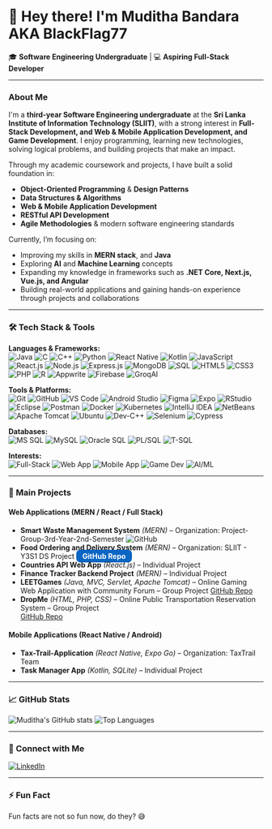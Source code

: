 # 👋 Hey there! I'm Muditha Bandara AKA BlackFlag77

🎓 **Software Engineering Undergraduate** | 💻 **Aspiring Full-Stack Developer**

---

### About Me
I'm a **third-year Software Engineering undergraduate** at the **Sri Lanka Institute of Information Technology (SLIIT)**, with a strong interest in **Full-Stack Development, and Web & Mobile Application Development, and Game Development**.
I enjoy programming, learning new technologies, solving logical problems, and building projects that make an impact.  

Through my academic coursework and projects, I have built a solid foundation in:
- **Object-Oriented Programming** & **Design Patterns**
- **Data Structures & Algorithms**
- **Web & Mobile Application Development**
- **RESTful API Development**
- **Agile Methodologies** & modern software engineering standards

Currently, I’m focusing on:  
- Improving my skills in **MERN stack**, and **Java**  
- Exploring **AI** and **Machine Learning** concepts  
- Expanding my knowledge in frameworks such as **.NET Core, Next.js, Vue.js, and Angular**
- Building real-world applications and gaining hands-on experience through projects and collaborations  

---

### 🛠️ Tech Stack & Tools
**Languages & Frameworks:**  
![Java](https://img.shields.io/badge/Java-ED8B00?style=for-the-badge&logo=java&logoColor=white) 
![C](https://img.shields.io/badge/C-00599C?style=for-the-badge&logo=c&logoColor=white)
![C++](https://img.shields.io/badge/C++-00599C?style=for-the-badge&logo=c%2B%2B&logoColor=white) 
![Python](https://img.shields.io/badge/Python-3776AB?style=for-the-badge&logo=python&logoColor=white) 
![React Native](https://img.shields.io/badge/React%20Native-61DAFB?style=for-the-badge&logo=react&logoColor=black)
![Kotlin](https://img.shields.io/badge/Kotlin-0095D5?style=for-the-badge&logo=kotlin&logoColor=white) 
![JavaScript](https://img.shields.io/badge/JavaScript-F7DF1E?style=for-the-badge&logo=javascript&logoColor=black) 
![React.js](https://img.shields.io/badge/React-61DAFB?style=for-the-badge&logo=react&logoColor=black) 
![Node.js](https://img.shields.io/badge/Node.js-339933?style=for-the-badge&logo=node.js&logoColor=white) 
![Express.js](https://img.shields.io/badge/Express.js-000000?style=for-the-badge&logo=express&logoColor=white) 
![MongoDB](https://img.shields.io/badge/MongoDB-47A248?style=for-the-badge&logo=mongodb&logoColor=white) 
![SQL](https://img.shields.io/badge/SQL-003B57?style=for-the-badge&logo=sql&logoColor=white)
![HTML5](https://img.shields.io/badge/HTML5-E34F26?style=for-the-badge&logo=html5&logoColor=white) 
![CSS3](https://img.shields.io/badge/CSS3-1572B6?style=for-the-badge&logo=css3&logoColor=white) 
![PHP](https://img.shields.io/badge/PHP-777BB4?style=for-the-badge&logo=php&logoColor=white)
![R](https://img.shields.io/badge/R-276DC3?style=for-the-badge&logo=r&logoColor=white)
![Appwrite](https://img.shields.io/badge/Appwrite-FF3B30?style=for-the-badge&logo=appwrite&logoColor=white)
![Firebase](https://img.shields.io/badge/Firebase-FFCA28?style=for-the-badge&logo=firebase&logoColor=black)
![GroqAI](https://img.shields.io/badge/GroqAI-00C2FF?style=for-the-badge&logo=ai&logoColor=white)

**Tools & Platforms:**  
![Git](https://img.shields.io/badge/Git-F05032?style=for-the-badge&logo=git&logoColor=white) 
![GitHub](https://img.shields.io/badge/GitHub-181717?style=for-the-badge&logo=github&logoColor=white) 
![VS Code](https://img.shields.io/badge/VS%20Code-007ACC?style=for-the-badge&logo=visual-studio-code&logoColor=white) 
![Android Studio](https://img.shields.io/badge/Android%20Studio-3DDC84?style=for-the-badge&logo=android&logoColor=white) 
![Figma](https://img.shields.io/badge/Figma-F24E1E?style=for-the-badge&logo=figma&logoColor=white) 
![Expo](https://img.shields.io/badge/Expo-1B1F23?style=for-the-badge&logo=expo&logoColor=white) 
![RStudio](https://img.shields.io/badge/RStudio-75AADB?style=for-the-badge&logo=rstudio&logoColor=white)
![Eclipse](https://img.shields.io/badge/Eclipse-2C2255?style=for-the-badge&logo=eclipse&logoColor=white)
![Postman](https://img.shields.io/badge/Postman-FF6C37?style=for-the-badge&logo=postman&logoColor=white)
![Docker](https://img.shields.io/badge/Docker-2496ED?style=for-the-badge&logo=docker&logoColor=white)
![Kubernetes](https://img.shields.io/badge/Kubernetes-326CE5?style=for-the-badge&logo=kubernetes&logoColor=white)
![IntelliJ IDEA](https://img.shields.io/badge/IntelliJ-000000?style=for-the-badge&logo=intellijidea&logoColor=white)
![NetBeans](https://img.shields.io/badge/NetBeans-009DB7?style=for-the-badge&logo=apache-netbeans&logoColor=white)
![Apache Tomcat](https://img.shields.io/badge/Apache%20Tomcat-F8DC75?style=for-the-badge&logo=apachetomcat&logoColor=black)
![Ubuntu](https://img.shields.io/badge/Ubuntu-E95420?style=for-the-badge&logo=ubuntu&logoColor=white)
![Dev-C++](https://img.shields.io/badge/Dev--C++-00599C?style=for-the-badge&logo=c%2B%2B&logoColor=white)
![Selenium](https://img.shields.io/badge/Selenium-43B02A?style=for-the-badge&logo=selenium&logoColor=white)
![Cypress](https://img.shields.io/badge/Cypress-17202C?style=for-the-badge&logo=cypress&logoColor=white)

**Databases:**  
![MS SQL](https://img.shields.io/badge/MS%20SQL-CC2927?style=for-the-badge&logo=microsoftsqlserver&logoColor=white)
![MySQL](https://img.shields.io/badge/MySQL-4479A1?style=for-the-badge&logo=mysql&logoColor=white)
![Oracle SQL](https://img.shields.io/badge/Oracle%20SQL-F80000?style=for-the-badge&logo=oracle&logoColor=white)
![PL/SQL](https://img.shields.io/badge/PL%2FSQL-F80000?style=for-the-badge&logo=oracle&logoColor=white)
![T-SQL](https://img.shields.io/badge/T-SQL-CC2927?style=for-the-badge&logo=microsoftsqlserver&logoColor=white)

**Interests:**  
![Full-Stack](https://img.shields.io/badge/Full--Stack-0A66C2?style=for-the-badge) 
![Web App](https://img.shields.io/badge/Web%20Development-F7DF1E?style=for-the-badge)
![Mobile App](https://img.shields.io/badge/Mobile%20App-61DAFB?style=for-the-badge)
![Game Dev](https://img.shields.io/badge/Game%20Development-FF6F61?style=for-the-badge)
![AI/ML](https://img.shields.io/badge/AI%20%26%20ML-00C2FF?style=for-the-badge)

<!---
---

### 🧰 Tech Stack & Tools
**Languages:**  
`Java` • `C` • `C++` • `Python` • `JavaScript` • `HTML` • `CSS` • `Kotlin` • `React Native` • `PHP` • `SQL` 

**Frameworks & Libraries:**  
`React.js` • `Node.js` • `Express.js` • `MongoDB`

**Tools & Platforms:**  
`Git` • `GitHub` • `VS Code` • `Android Studio` • `Figma` • `Expo Go`  

**Interests:**  
`Full-Stack Development` • `Web & Mobile App Development` • `Game Development` • `Artificial Intelligence & Machine Learning`
--->
---

### 📂 Main Projects

#### Web Applications (MERN / React / Full Stack)
- **Smart Waste Management System** *(MERN)* – Organization: Project-Group-3rd-Year-2nd-Semester
  ![GitHub](https://img.shields.io/badge/GitHub-View%20Repo-blue?style=for-the-badge&logo=github)   
- **Food Ordering and Delivery System** *(MERN)* – Organization: SLIIT - Y3S1 DS Project
  <a href="https://github.com/BlackFlag77/AutoBook" target="_blank" style="text-decoration:none;">
    <span style="background-color:#0A66C2; color:white; padding:4px 12px; border-radius:8px; font-weight:bold;">GitHub Repo</span>
  </a>
- **Countries API Web App** *(React.js)* – Individual Project
- **Finance Tracker Backend Project** *(MERN)* – Individual Project  
- **LEETGames** *(Java, MVC, Servlet, Apache Tomcat)* – Online Gaming Web Application with Community Forum – Group Project 
  [GitHub Repo](https://github.com/BlackFlag77/LEETGames_OOP_Project.git)   
- **DropMe** *(HTML, PHP, CSS)* – Online Public Transportation Reservation System – Group Project  
  [GitHub Repo](https://github.com/BlackFlag77/DropMe_IWT_Project)  

#### Mobile Applications (React Native / Android)
- **Tax-Trail-Application** *(React Native, Expo Go)* – Organization: TaxTrail Team  
- **Task Manager App** *(Kotlin, SQLite)* – Individual Project  

<!---
#### Other / Misc Projects
- Other small scripts or experiments here if relevant
--->
---

### 📈 GitHub Stats
![Muditha's GitHub stats](https://github-readme-stats.vercel.app/api?username=BlackFlag77&show_icons=true&theme=tokyonight)
![Top Languages](https://github-readme-stats.vercel.app/api/top-langs/?username=BlackFlag77&layout=compact&theme=tokyonight)

---

### 🤝 Connect with Me
[![LinkedIn](https://img.shields.io/badge/LinkedIn-Muditha%20Bandara-blue?style=for-the-badge&logo=linkedin)](https://www.linkedin.com/in/muditha-bandara/)  

---

### ⚡ Fun Fact
Fun facts are not so fun now, do they? 😅

<!--- 
OLD DESCRIPTION
- 👋 Hi, I’m @BlackFlag77
- 👀 I’m interested in Software, Web, and Game Development as well as Machine Learning and Artifical Intelligence fields
- 🌱 I’m currently learning MERN stack, Kotlin, Java, Python and many other languages for my Software Engineering degree program
- 💞️ I’m looking to collaborate on Smaller projects just to get started and to gain more experience
- 📫 How to reach me on LinkedIn: https://www.linkedin.com/in/muditha-bandara-240440258?utm_source=share&utm_campaign=share_via&utm_content=profile&utm_medium=android_app
- 😄 Pronouns: He/Him
- ⚡ Fun fact: Fun facts are not so fun and are overrated
--->
<!---
BlackFlag77/BlackFlag77 is a ✨ special ✨ repository because its `README.md` (this file) appears on your GitHub profile.
You can click the Preview link to take a look at your changes.
--->
